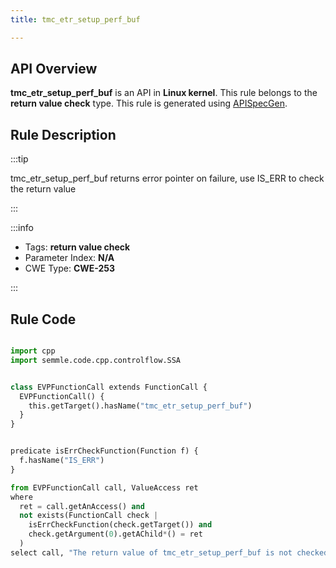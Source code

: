```yaml
---
title: tmc_etr_setup_perf_buf

---
```



## API Overview
**tmc_etr_setup_perf_buf** is an API in **Linux kernel**. This rule belongs to the **return value check** type. This rule is generated using [APISpecGen](../../tools/APISpecGen).
## Rule Description

:::tip

tmc_etr_setup_perf_buf returns error pointer on failure, use IS_ERR to check the return value

:::

:::info

- Tags: **return value check**
- Parameter Index: **N/A**
- CWE Type: **CWE-253**

:::

## Rule Code
```python

import cpp
import semmle.code.cpp.controlflow.SSA


class EVPFunctionCall extends FunctionCall {
  EVPFunctionCall() {
    this.getTarget().hasName("tmc_etr_setup_perf_buf")
  }
}


predicate isErrCheckFunction(Function f) {
  f.hasName("IS_ERR") 
}

from EVPFunctionCall call, ValueAccess ret
where
  ret = call.getAnAccess() and
  not exists(FunctionCall check |
    isErrCheckFunction(check.getTarget()) and
    check.getArgument(0).getAChild*() = ret
  )
select call, "The return value of tmc_etr_setup_perf_buf is not checked with IS_ERR."
    
```